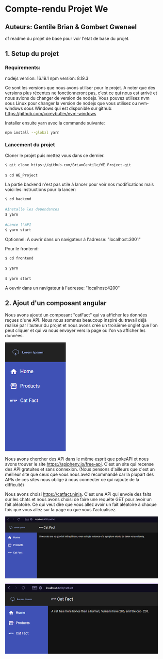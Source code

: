 # Compte-rendu Projet We

Auteurs: Gentile Brian & Gombert Gwenael
-

cf readme du projet de base pour voir l'etat de base du projet.

## 1. Setup du projet

### Requirements:
nodejs version: 16.19.1
npm version: 8.19.3

Ce sont les versions que nous avons utiliser pour le projet. A noter que des versions plus récentes ne fonctionneront pas, c'est ce qui nous est arrivé et nous avions du changer de version de nodejs.
Vous pouvez utilisez nvm sous Linux pour changer la version de nodejs que vous utilisez ou nvm-windows sous Windows qui est disponible sur github:
https://github.com/coreybutler/nvm-windows

Installer ensuite yarn avec la commande suivante:
```bash
npm install --global yarn
```
### Lancement du projet

Cloner le projet puis mettez vous dans ce dernier.
```bash
$ git clone https://github.com/BrianGentile/WE_Project.git

$ cd WE_Project
```


La partie backend n'est pas utile à lancer pour voir nos modifications mais voici les instructions pour la lancer:

```bash
$ cd backend

#Installe les dependances
$ yarn

#Lance l'API
$ yarn start
```
Optionnel: A ouvrir dans un navigateur à l'adresse: "localhost:3001"


Pour le frontend:
```bash
$ cd frontend

$ yarn 

$ yarn start
```
A ouvrir dans un navigateur à l'adresse: "localhost:4200"

## 2. Ajout d'un composant angular

Nous avons ajouté un composant "catFact" qui va afficher les données reçues d'une API. Nous nous sommes beaucoup inspiré du travail déjà réalisé par l'auteur du projet et nous avons crée un troisième onglet que l'on peut cliquer et qui va nous envoyer vers la page où l'on va afficher les données.

![](images/newComponent.png)

Nous avons chercher des API dans le même esprit que pokeAPI et nous avons trouver le site https://apipheny.io/free-api. C'est un site qui recense des API gratuites et sans connexion.
(Nous pensons d'ailleurs que c'est un meilleur site que ceux que vous nous avez recommandé car la plupart des APIs de ces sites nous oblige à nous connecter ce qui rajoute de la difficulté)

Nous avons choisi https://catfact.ninja. C'est une API qui envoie des faits sur les chats et nous avons choisi de faire une requête GET pour avoir un fait aléatoire. Ce qui veut dire que vous allez avoir un fait aléatoire à chaque fois que vous allez sur la page ou que vous l'actualisez.

![](images/fact1.png)

![](images/fact2.png)


